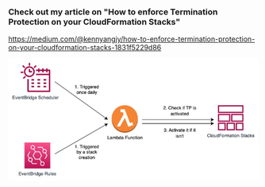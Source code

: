 ### Check out my article on "How to enforce Termination Protection on your CloudFormation Stacks"
https://medium.com/@kennyangjy/how-to-enforce-termination-protection-on-your-cloudformation-stacks-1831f5229d86

![Automate Enforcing Termination Protection](./CFN-TP.jpg?raw=true "Automate Enforcing Termination Protection")